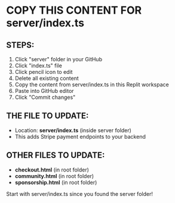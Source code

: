 # COPY THIS CONTENT FOR server/index.ts

## STEPS:
1. Click "server" folder in your GitHub
2. Click "index.ts" file  
3. Click pencil icon to edit
4. Delete all existing content
5. Copy the content from server/index.ts in this Replit workspace
6. Paste into GitHub editor
7. Click "Commit changes"

## THE FILE TO UPDATE:
- Location: **server/index.ts** (inside server folder)
- This adds Stripe payment endpoints to your backend

## OTHER FILES TO UPDATE:
- **checkout.html** (in root folder)
- **community.html** (in root folder)  
- **sponsorship.html** (in root folder)

Start with server/index.ts since you found the server folder!